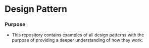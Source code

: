 # Design Pattern
### Purpose
- This repository contains examples of all design patterns with the purpose of providing a deeper understanding of how they work.